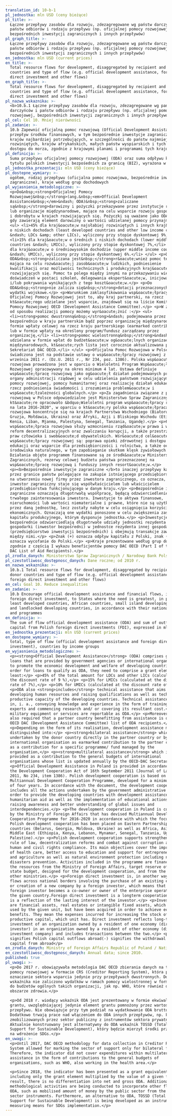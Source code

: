 ```yaml
---
translation_id: 10-b-1
pl_jednostka: mln USD (ceny bieżące)
pl_title: >-
  Łączne przepływy zasobów dla rozwoju, zdezagregowane wg państw darczyńców i
  państw odbiorów i rodzaju przepływu (np. oficjalnej pomocy rozwojowej,
  bezpośrednich inwestycji zagranicznych i innych przepływów)
pl_graph_title: >-
  Łączne przepływy zasobów dla rozwoju, zdezagregowane wg państw darczyńców i
  państw odbiorów i rodzaju przepływu (np. oficjalnej pomocy rozwojowej,
  bezpośrednich inwestycji zagranicznych i innych przepływów)
en_jednostka: mln USD (current prices)
en_title: >-
  Total resource flows for development, disaggregated by recipient and donor
  countries and type of flow (e.g. official development assistance, foreign
  direct investment and other flows)
en_graph_title: >-
  Total resource flows for development, disaggregated by recipient and donor
  countries and type of flow (e.g. official development assistance, foreign
  direct investment and other flows)
pl_nazwa_wskaznika: >-
  <b>10.b.1 Łączne przepływy zasobów dla rozwoju, zdezagregowane wg państw
  darczyńców i państw odbiorów i rodzaju przepływu (np. oficjalnej pomocy
  rozwojowej, bezpośrednich inwestycji zagranicznych i innych przepływów)</b>
pl_cel: Cel 10. Mniej nierówności
pl_zadanie: >-
  10.b Zapewnić oficjalną pomoc rozwojową (Official Development Assistance) i
  przepływ środków finansowych, w tym bezpośrednie inwestycje zagraniczne do
  krajów najbardziej potrzebujących, w szczególności do państw najmniej
  rozwiniętych, krajów afrykańskich, małych państw wyspiarskich i tych bez
  dostępu do morza, zgodnie z krajowymi planami i programami tych krajów
pl_definicja: >-
  Suma przepływu oficjalnej pomocy rozwojowej (ODA) oraz suma odpływu kapitału z
  tytułu polskich inwestycji bezpośednich za granicą (BIZ), wyrażona w mln PLN.
pl_jednostka_prezentacji: mln USD (ceny bieżące)
pl_dostepne_wymiary: >-
  ogółem, rodzaj przepływu (oficjalna pomoc rozwojowa, bezpośrednie inwestycje
  zagraniczne), kraje według grup dochodowych
pl_wyjasnienia_metodologiczne: >-
  <p>Do&nbsp;<strong>Oficjalnej Pomocy
  Rozwojowej&nbsp;</strong>(ang.&nbsp;<em>Official Development
  Assistance&nbsp;</em>&ndash; ODA)&nbsp;<strong>zaliczane
  są&nbsp;</strong>darowizny i pożyczki przekazywane przez instytucje rządowe
  lub organizacje międzynarodowe, mające na celu wsparcie rozwoju gospodarczego
  i dobrobytu w krajach rozwijających się. Pożyczki są uważane jako ODA wtedy,
  gdy zawierają element darowizny o wartości udzielanej pomocy przynajmniej:</p>
  <ul> <li>45% dla kraj&oacute;w najsłabiej rozwiniętych i innych kraj&oacute;w
  o niskich dochodach (least developed countries and other low income countires
  &ndash; LDCs &amp; other LICs), wyliczony przy stopie dyskontowej 9%,</li>
  <li>15% dla kraj&oacute;w o średnich i niskich dochodach (lower middle income
  countries &ndash; LMICs), wyliczony przy stopie dyskontowej 7%,</li> <li>10%
  dla kraj&oacute;w o średniowysokim dochodzie (upper middle income countries
  &ndash; UMICs), wyliczony przy stopie dyskontowej 6%.</li> </ul> <p>Do
  ODA&nbsp;<strong>zaliczana jest&nbsp;</strong>r&oacute;wnież pomoc techniczna,
  mająca na celu rozw&oacute;j zasob&oacute;w ludzkich, podniesienie
  kwalifikacji oraz możliwości technicznych i produkcyjnych kraj&oacute;w
  rozwijających się. Pomoc ta polega między innymi na przekazywaniu wiedzy i
  doświadczeń w postaci szkoleń, delegowania ekspert&oacute;w, inicjowania badań
  i/lub pokrywania wynikających z tego koszt&oacute;w.</p> <p>Do
  ODA&nbsp;<strong>nie zalicza się&nbsp;</strong>dotacji przeznaczonych na
  wydatki wojskowe.</p> <p>Warunkiem zaklasyfikowania wsp&oacute;łpracy jako
  Oficjalnej Pomocy Rozwojowej jest to, aby kraj partnerski, na rzecz
  kt&oacute;rego udzielane jest wsparcie, znajdował się na liście Komitetu
  Pomocy Rozwojowej OECD (Development Assistance Committee).</p> <p>W zależności
  od sposobu realizacji pomocy możemy wyr&oacute;żnić :</p> <ul>
  <li><strong>pomoc dwustronną&nbsp;</strong>&ndash; podejmowana przez donatora
  bezpośrednio w kraju partnerskim bądź poprzez organizację międzynarodową w
  formie wpłaty celowej na rzecz kraju partnerskiego (earmarked contribution)
  lub w formie wpłaty na określony program/fundusz zarządzany przez
  organizację,</li> <li><strong>pomoc wielostronną&nbsp;</strong>&ndash;
  udzielana w formie wpłat do budżet&oacute;w og&oacute;lnych organizacji
  międzynarodowych, kt&oacute;rych lista jest corocznie aktualizowana przez
  Sekretariat DAC OECD.</li> </ul> <p>Oficjalna Pomoc Rozwojowa w Polsce
  świadczona jest na podstawie ustawy o wsp&oacute;łpracy rozwojowej z dnia 16
  września 2011 r. (Dz.U. 2011 r., Nr 234, poz. 1386). Polska wsp&oacute;łpraca
  rozwojowa prowadzona jest w oparciu o Wieloletni Program Wsp&oacute;łpracy
  Rozwojowej opracowywany na okres minimum 4 lat. Ustawa definiuje
  wsp&oacute;łpracę rozwojową jako og&oacute;ł działań podejmowanych przez
  organy administracji rządowej w celu udzielenia państwom rozwijającym się
  pomocy rozwojowej, pomocy humanitarnej oraz realizację działań edukacyjnych na
  rzecz podniesienia świadomości i zrozumienia problem&oacute;w i
  wsp&oacute;łzależności globalnych.</p> <p>Za zagadnienia związane z pomocą
  rozwojową w Polsce odpowiedzialne jest Ministerstwo Spraw Zagranicznych,
  kt&oacute;re opracowało &bdquo;Wieloletni program wsp&oacute;łpracy rozwojowej
  na lata 2016-2020", w oparciu o kt&oacute;ry polska wsp&oacute;łpraca
  rozwojowa koncentruje się na krajach Partnerstwa Wschodniego (Białoruś,
  Gruzja, Mołdawia, Ukraina) oraz Afryki, Azji i Bliskiego Wschodu (Etiopia,
  Kenia, Liban, Mjanma, Palestyna, Senegal, Tanzania, Ugandę).</p> <p>Polska
  wsp&oacute;łpraca rozwojowa służy wzmocnieniu rząd&oacute;w prawa i wspieraniu
  reform decentralizacyjnych oraz zwalczaniu korupcji, a także przestrzeganiu
  praw człowieka i swob&oacute;d obywatelskich. Wśr&oacute;d cel&oacute;w
  wsp&oacute;łpracy rozwojowej są: poprawa opieki zdrowotnej i dostępu do
  edukacji oraz wsparcie dla przedsiębiorczości i rolnictwa, a także ochrona
  środowiska naturalnego, w tym zapobieganie skutkom klęsk żywiołowych.
  Działania objęte programem finansowane są ze środk&oacute;w Ministerstwa Spraw
  Zagranicznych, rezerwy celowej budżetu państwa przeznaczonej na
  wsp&oacute;łpracę rozwojową i funduszy innych resort&oacute;w.</p>
  <p><b>Bezpośrednie inwestycje zagraniczne </b>to inaczej przepływy kapitału
  przez granice państw polegające na zakupie istniejącego przedsiębiorstwa lub
  na utworzeniu nowej firmy przez inwestora zagranicznego, co oznacza, że
  inwestor zagraniczny staje się współwłaścicielem lub właścicielem
  przedsiębiorstwa funkcjonującego w danym kraju.</p> <p>Bezpośrednie inwestycje
  zagraniczne oznaczają długotrwałą współpracę, będącą odzwierciedleniem
  trwałego zainteresowania inwestora. Inwestycje to aktywa finansowe,
  nieruchomości lub wartości niematerialne i prawne, które nie są użytkowane
  przez daną jednostkę, lecz zostały nabyte w celu osiągnięcia korzyści
  ekonomicznych. Oznaczają one wydatki ponoszone w celu zwiększenia zasobów
  kapitału produkcyjnego, którym dysponuje jednostka.</p> <p>Inwestycje
  bezpośrednie odzwierciedlają długotrwałe udziały jednostki rezydenta jednej
  gospodarki (inwestor bezpośredni) w jednostce rezydenta innej gospodarki
  (przedsiębiorstwo inwestycji bezpośrednich) i obejmują transakcje zawarte
  między nimi.</p> <p>Znak (+) oznacza odpływ kapitału z Polski, znak (-)
  oznacza wycofanie do Polski.</p> <p>Kraje prezentowane według grup dochodowych
  zgodnie z częścią I wykazu beneficjentów pomocy DAC OECD (Part I of the OEC
  DAC List of Aid Recipients).</p>
pl_zrodlo_danych: Ministerstwo Spraw Zagranicznych / Narodowy Bank Polski
pl_czestotliwosc_dostępnosc_danych: Dane roczne; od 2010 r.
en_nazwa_wskaznika: >-
  10.b.1 Total resource flows for development, disaggregated by recipient and
  donor countries and type of flow (e.g. official development assistance,
  foreign direct investment and other flows)
en_cel: Goal 10. Reduce inequalities
en_zadanie: >-
  10.b Encourage official development assistance and financial flows, including
  foreign direct investment, to States where the need is greatest, in particular
  least developed countries, African countries, small island developing States
  and landlocked developing countries, in accordance with their national plans
  and programmes
en_definicja: >-
  The sum of flow official development assistance (ODA) and sum of outflow of
  capital from Polish foreign direct investments (FDI), expressed in mln PLN.
en_jednostka_prezentacji: mln USD (current prices)
en_dostepne_wymiary: >-
  total, type of flow (official development assistance and foreign direct
  investment), countries by income groups
en_wyjasnienia_metodologiczne: >-
  <p><strong>Official Development Assistance</strong> (ODA) comprises grants and
  loans that are provided by government agencies or international organizations
  to promote the economic development and welfare of developing countries. In
  order for loans to qualify as ODA, they need to comprise a grant element of at
  least:</p> <p>45% of the total amount for LDCs and other LICs (calculated at
  the discount rate of 9 %),</p> <p>15% for LMICs (calculated at the discount
  rate of 7%),</p> <p>10% for UMICs (calculated at the discount rate of 6%).</p>
  <p>ODA also <strong>includes</strong> technical assistance that aims at
  developing human resources and raising qualifications as well as technical and
  productive capacity of the developing countries. Technical assistance consists
  in, i. a., conveying knowledge and experience in the form of training, sending
  experts and commencing research and/ or covering its resultant cost.</p> <p>No
  military equipment or services are reportable as ODA.</p> <p>Moreover, it is
  also required that a partner country benefitting from assistance is on the
  OECD DAC (Development Assistance Committee) list of ODA recipients.</p>
  <p>Depending on the form of its realisation, development assistance might be
  distinguished into:</p> <p><strong>bilateral assistance</strong> which is
  undertaken by the donor country directly in the partner country or by an
  international organisation as earmarked contribution to the partner country or
  as a contribution for a specific programme/ fund managed by the
  organisation,</p> <p><strong>multilateral assistance</strong> which is
  provided as a contribution to the general budgets of international
  organisations whose list is updated annually by the OECD-DAC Secretariat.</p>
  <p>Official Development Assistance in Poland is provided in accordance with
  the Development Cooperation Act of 16th September 2011 (Journal of Laws of
  2011, No 234, item 1386). Polish development cooperation is based on the
  Multiannual Development Cooperation Programme, developed for a minimum period
  of four years. In accordance with the document, the development cooperation
  includes all the actions undertaken by the government administrative bodies in
  order to provide the developing countries with development assistance and
  humanitarian aid as well as the implementation of educational actions for
  raising awareness and better understanding of global issues and
  interdependencies.</p> <p>The development cooperation in Poland is coordinated
  by the Ministry of Foreign Affairs that has devised Multiannual Development
  Cooperation Programme for 2016-2020 in accordance with which the focus of
  Polish development cooperation has been placed on Eastern Partnership
  countries (Belarus, Georgia, Moldova, Ukraine) as well as Africa, Asia and
  Middle East (Ethiopia, Kenya, Lebanon, Mynamar, Senegal, Tanzania, Uganda and
  Palestine).</p> <p>Polish development cooperation supports strengthening the
  rule of law, decentralization reforms and combat against corruption as well as
  human and civil rights compliance. Its main objectives cover the improvement
  of health care, better access to education and support for entrepreneurship
  and agriculture as well as natural environment protection including natural
  disasters prevention. Activities included in the programme are financed with
  the resources from the Ministry of Foreign Affairs, target reserve of the
  state budget, designed for the development cooperation, and from the funds of
  other ministries.</p> <p>Foreign direct investment is, in another way, capital
  flows across national borders involving the purchase of an existing enterprise
  or creation of a new company by a foreign investor, which means that the
  foreign investor becomes a co-owner or owner of the enterprise operating in
  the given country.Foreign direct investment is a longterm cooperation, which
  is a reflection of the lasting interest of the investor.</p> <p>Investments
  are financial assets, real estates or intangible fixed assets, which are not
  used by the given unit, but have been acquired in order to achieve economic
  benefits. They mean the expenses incurred for increasing the stock of
  productive capital, which unit has. Direct investment reflects long-term
  investment of an organization owned by a resident of one economy (direct
  investor) in an organization owned by a resident of other economy (direct
  investment company) and includes transactions between the two.</p> <p>(+)
  signifies Polish capital outflows abroad(-) signifies the withdrawal of Polish
  capital from abroad</p>
en_zrodlo_danych: Ministry of Foreign Affairs Republic of Poland / National Bank of Poland
en_czestotliwosc_dostępnosc_danych: Annual data; since 2010.
published: true
pl_uwagi: >-
  <p>Do 2017 r. obowiązywała metodologia DAC OECD zbierania danych na temat
  pomocy rozwojowej w formacie CRS (Creditor Reporting System), która pozwala na
  oznaczanie sektora wsparcia jedynie przy przepływach dwustronnych. Do
  wskaźnika nie zaliczono wydatków w ramach pomocy wielostronnej w formie wpłat
  do budżetów ogólnych takich organizacji, jak np. WHO, które również działają w
  obszarze zdrowia.</p>

  <p>Od 2018 r. wiodący wskaźnik ODA jest prezentowany w formie ekwiwalentu
  grantu, uwzględniającej jedynie element grantu pomnożony przez wartość danego
  przepływu. Nie obowiązuje przy tym podział na wydatkowanie ODA brutto i netto.
  Dodatkowo trwają prace nad włączeniem do ODA innych przepływów, np. kwot
  zmobilizowanych przez sektor publiczny z instrumentów sektora prywatnego.
  Aktualnie konstruowany jest alternatywny do ODA wskaźnik TOSSD (Total Oficial
  Support for Sustainable Development), który będzie mierzył środki przeznaczane
  na wdrożenie SDGs.</p>
en_uwagi: >-
  <p>Until 2017, DAC OECD methodology for data collection in Creditor Reporting
  System allowed for marking the sector of support only for bilateral flows.
  Therefore, the indicator did not cover expenditures within multilateral
  assistance in the form of contributions to the general budgets of
  organisations, such as WHO, also working in the health area.</p>

  <p>Since 2018, the indicator has been presented as a grant equivalent
  including only the grant element multiplied by the value of a given flow. As a
  result, there is no differentiation into net and gross ODA. Additionally, some
  methodological activities are being conducted to incorporate other flows into
  ODA, such as mobilised amount of money by the public sector from the private
  sector instruments. Furthermore, an alternative to ODA, TOSSD (Total Official
  Support for Sustainable Development) is being developed as an instrument for
  measuring means for SDGs implementation.</p>
---
```

